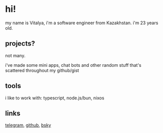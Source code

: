 
<h1>hi!</h1>
<p>my name is Vitalya, i'm a software engineer from Kazakhstan. i'm 23 years old.</p>
<h2>projects?</h2>
<p>not many.</p>
<p>i've made some mini apps, chat bots and other random stuff that's scattered throughout my github/gist</p>
<h2>tools</h2>
<p>i like to work with:
typescript, node.js/bun, nixos</p>
<h2>links</h2>
<p><a href="https://t.me/vitalyavolyn">telegram</a>, <a href="https://github.com/vitalyavolyn">github</a>, <a href="https://bsky.app/profile/vitalya.me">bsky</a></p>

